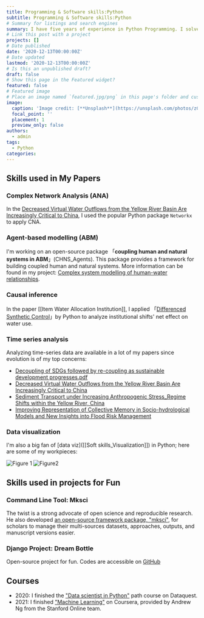 ```yaml
---
title: Programming & Software skills:Python
subtitle: Programming & Software skills:Python 
# Summary for listings and search engines
summary: I have five years of experience in Python Programming. I solve daily from small projects for fun to full projects for papers. I master 
# Link this post with a project
projects: []
# Date published
date: '2020-12-13T00:00:00Z'
# Date updated
lastmod: '2020-12-13T00:00:00Z'
# Is this an unpublished draft?
draft: false
# Show this page in the Featured widget?
featured: false
# Featured image
# Place an image named `featured.jpg/png` in this page's folder and customize its options here.
image:
  caption: 'Image credit: [**Unsplash**](https://unsplash.com/photos/zGuBURGGmdY)'
  focal_point: ''
  placement: 1
  preview_only: false
authors:
  - admin
tags:
  - Python
categories:
---
```


## Skills used in My Papers

### Complex Network Analysis (ANA)
In the [Decreased Virtual Water Outflows from the Yellow River Basin Are Increasingly Critical to China](/publication/paper4/), I used the popular Python package `Networkx` to apply CNA. 

### Agent-based modelling (ABM)
I'm working on an open-source package 「**coupling human and natural systems in ABM**」(CHNS_Agents). This package provides a framework for building coupled human and natural systems. More information can be found in my project: [Complex system modelling of human-water relationships](/project/project2/).

### Causal inference
In the paper [[Item Water Allocation Institution]], I applied 「[Differenced Synthetic Control](https://www.aeaweb.org/articles?id=10.1257/aer.20190159)」by Python to analyze institutional shifts' net effect on water use. 

### Time series analysis
Analyzing time-series data are available in a lot of my papers since evolution is of my top concerns: 
- [Decoupling of SDGs followed by re-coupling as sustainable development progresses.pdf](/recent-publications/paper3/)
- [Decreased Virtual Water Outflows from the Yellow River Basin Are Increasingly Critical to China](/publication/paper4/)
- [Sediment Transport under Increasing Anthropogenic Stress_Regime Shifts within the Yellow River, China](/publication/paper10/)
- [Improving Representation of Collective Memory in Socio-hydrological Models and New Insights into Flood Risk Management](/publication/paper8/)

### Data visualization
I'm also a big fan of [data viz]([[Soft skills_Visualization]]) in Python; here are some of my workpieces:

![Figure 1](https://songshgeo-picgo-1302043007.cos.ap-beijing.myqcloud.com/uPic/index.jpg)
![Figure2](https://songshgeo-picgo-1302043007.cos.ap-beijing.myqcloud.com/uPic/Kb4REu.jpg)
## Skills used in projects for Fun

### Command Line Tool: Mksci
The twist is a strong advocate of open science and reproducible research. He also developed [an open-source framework package, "mksci"](#), for scholars to manage their multi-sources datasets, approaches, outputs, and manuscript versions easier. 

### Django Project: Dream Bottle
Open-source project for fun. Codes are accessible on [GitHub](https://github.com/SongshGeo/dream_bottle)

## Courses
- 2020: I finished the ["Data scientist in Python"](https://app.dataquest.io/learning-path) path course on Dataquest.
- 2021: I finished ["Machine Learning"](https://www.coursera.org/learn/machine-learning-course/home/welcome) on Coursera, provided by Andrew Ng from the Stanford Online team. 
